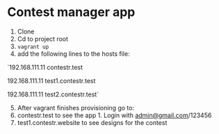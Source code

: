 # Contest manager app
1. Clone
2. Cd to project root
3. `vagrant up`
4. add the following lines to the hosts file:

`192.168.111.11 contestr.test

192.168.111.11 test1.contestr.test

192.168.111.11 test2.contestr.test`

5. After vagrant finishes provisioning go to:
  1. contestr.test to see the app
    1. Login with admin@gmail.com/123456
  2. test1.contestr.website to see designs for the contest
